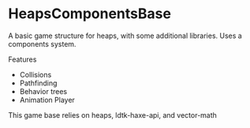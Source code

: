 # HeapsComponentsBase
A basic game structure for heaps, with some additional libraries.
Uses a components system.

Features
  - Collisions
  - Pathfinding
  - Behavior trees
  - Animation Player

This game base relies on heaps, ldtk-haxe-api, and vector-math